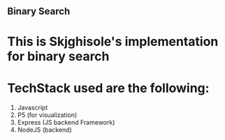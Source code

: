 ## Binary Search

# This is Skjghisole's implementation for binary search

# TechStack used are the following:
1. Javascript
2. P5 (for visualization)
3. Express (JS backend Framework)
4. NodeJS (backend)
